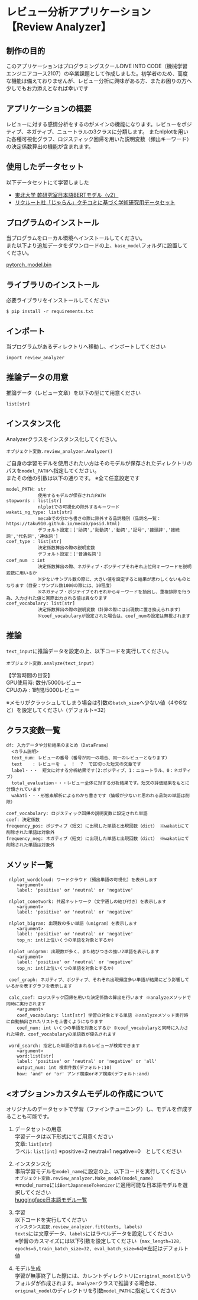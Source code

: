 # レビュー分析アプリケーション【Review Analyzer】

## 制作の目的
このアプリケーションはプログラミングスクールDIVE INTO CODE（機械学習エンジニアコース2107）の卒業課題として作成しました。初学者のため、高度な機能は備えておりませんが、レビュー分析に興味がある方、またお困りの方へ少しでもお力添えとなれば幸いです  

## アプリケーションの概要
レビューに対する感情分析をするのがメインの機能になります。レビューをポジティブ、ネガティブ、ニュートラルの3クラスに分類します。
またnlplotを用いた各種可視化グラフ、ロジスティック回帰を用いた説明変数（頻出キーワード）の決定係数算出の機能が含まれます。

## 使用したデータセット
以下データセットにて学習しました

- [東北大学 乾研究室日本語BERTモデル（v2）]
- [リクルート社「じゃらん」クチコミに基づく学術研究用データセット]

[東北大学 乾研究室日本語BERTモデル（v2）]: https://huggingface.co/cl-tohoku/bert-base-japanese-v2
[リクルート社「じゃらん」クチコミに基づく学術研究用データセット]:  https://github.com/megagonlabs/jrte-corpus


## プログラムのインストール
当プログラムをローカル環境へインストールしてください。  
また以下より追加データをダウンロードの上、`base_model`フォルダに設置してください。  
  
[pytorch_model.bin]

[pytorch_model.bin]: https://drive.google.com/file/d/1MuHOvyAHhka8cVGeKSQC-KzPOFhwDe1Y/view?usp=sharing

## ライブラリのインストール
必要ライブラリをインストールしてください  
  
`$ pip install -r requirements.txt`

## インポート
当プログラムがあるディレクトリへ移動し、インポートしてください  
  
`import review_analyzer`

## 推論データの用意
推論データ（レビュー文章）を以下の型にて用意ください　　

`list[str]`

## インスタンス化
Analyzerクラスをインスタンス化してください。

`オブジェクト変数.review_analyzer.Analyzer()`  

ご自身の学習モデルを使用されたい方はそのモデルが保存されたディレクトリのパスを`model_PATH`へ指定してください。  
またその他の引数は以下の通りです。 ※全て任意設定です

    model_PATH: str
                使用するモデルが保存されたPATH
    stopwords : list[str]
                nlplotでの可視化の除外するキーワード
    wakati_ng_type: list[str]
                mecabでの分かち書きの際に除外する品詞種別（品詞名一覧：https://taku910.github.io/mecab/posid.html)
                デフォルト設定：['助詞','助動詞','動詞','記号','接頭辞','接続詞','代名詞','連体詞']
    coef_type : list[str]
                決定係数算出の際の説明変数
                デフォルト設定：['普通名詞']
    coef_num　: int
                決定係数算出の際、ネガティブ・ポジテイブそれぞれ上位何キーワードを説明変数に用いるか
                ※少ないサンプル数の際に、大きい値を設定すると結果が思わしくないものとなります（目安：サンプル数1000の際には、10程度）
                ※ネガティブ・ポジテイブそれぞれからキーワードを抽出し、重複排除を行う為、入力された値と実際出力される値は異なります
    coef_vocabulary: list[str]
                決定係数算出の際の説明変数（計算の際には出現数に置き換えられます）
                ※coef_vocabularyが設定された場合は、coef_numの設定は無視されます


## 推論
`text_input`に推論データを設定の上、以下コードを実行してください。

`オブジェクト変数.analyze(text_input)`  

【学習時間の目安】  
GPU使用時: 数分/5000レビュー  
CPUのみ  : 1時間/5000レビュー  

※メモリがクラッシュしてしまう場合は引数の`batch_size`へ少ない値（4や8など）を設定してください（デフォルト=32）

## クラス変数一覧

    df: 入力データや分析結果のまとめ（DataFrame）
      <カラム説明>
      text_num: レビューの番号（番号が同一の場合、同一のレビューとなります）
      text    : レビューを　。　！　？　で区切った短文の文章です
      label・・・　短文に対する分析結果です(2:ポジティブ、1：ニュートラル、0：ネガティブ）
      total_evaluation・・・レビュー全体に対する分析結果です。短文の評価結果をもとに分類されています
      wakati・・・形態素解析によるわかち書きです（情報が少ないと思われる品詞の単語は削除）
      
    coef_vocabulary: ロジスティック回帰の説明変数に設定された単語
    coef: 決定係数
    frequency_pos: ポジティブ（短文）に出現した単語と出現回数（dict） ※wakatiにて削除された単語は対象外
    frequency_neg: ネガティブ（短文）に出現した単語と出現回数（dict） ※wakatiにて削除された単語は対象外

 ## メソッド一覧
     nlplot_wordcloud: ワードクラウド（頻出単語の可視化）を表示します
        <argument>
        label: 'positive' or 'neutral' or 'negative'
        
     nlplot_conetwork: 共起ネットワーク（文字通しの結び付き）を表示します
        <argument>
        label: 'positive' or 'neutral' or 'negative'
        
     nlplot_bigram: 出現数の多い単語（unigram）を表示します
        <argument>
        label: 'positive' or 'neutral' or 'negative'
        top_n: int(上位いくつの単語を対象とするか）
        
     nlplot_unigram: 出現数が多く、また結びつきの強い2単語を表示します
        <argument>
        label: 'positive' or 'neutral' or 'negative'
        top_n: int(上位いくつの単語を対象とするか）
        
     coef_graph: ネガティブ、ポジティブ、それぞれ出現頻度多い単語が結果にどう影響しているかを表すグラフを表示します
     
     calc_coef: ロジステック回帰を用いた決定係数の算出を行います ※analyzeメソッドで同時に実行されます
        <argument>
        coef_vocabulary: list[str] 学習の対象とする単語 ※analyzeメソッド実行時に自動抽出されたリストを上書くようになります
        coef_num: int いくつの単語を対象とするか ※coef_vocabularyと同時に入力された場合、coef_vocabularyの単語数が優先されます
        
     word_search: 指定した単語が含まれるレビューが検索できます
        <argument>
        word:list[str]
        label: 'positive' or 'neutral' or 'negative' or 'all'
        output_num: int 検索件数(デフォルト:10)
        how: 'and' or 'or' アンド検索orオア検索(デフォルト:and)

## <オプション>カスタムモデルの作成について
オリジナルのデータセットで学習（ファインチューニング）し、モデルを作成することも可能です。

1. データセットの用意  
学習データは以下形式にてご用意ください  
文章: `list[str]`  
ラベル: `list[int]` ※positive=2 neutral=1 negative=0　としてください  

2. インスタンス化  
事前学習モデルを`model_name`に設定の上、以下コードを実行してください  
`オブジェクト変数.review_analyzer.Make_model(model_name)`  
※model_nameには`BertJapaneseTokenizer`に適用可能な日本語モデルを選択してください  
[huggingface日本語モデル一覧]

[huggingface日本語モデル一覧]: https://huggingface.co/models?language=ja

3. 学習  
以下コードを実行してください  
`インスタンス変数.review_analyzer.fit(texts, labels)`  
`texts`には文章データ、`labels`にはラベルデータを設定してください  
※学習のカスマイズには以下引数を設定してください（`max_length=128, epochs=5,train_batch_size=32, eval_batch_size=64`)※左記はデフォルト値

4. モデル生成  
学習が無事終了した際には、カレントディレクトリに`original_model`というフォルダが作成されます。`Analyzer`クラスで推論する場合は、`original_model`のディレクトリを引数`model_PATH`に指定してください
